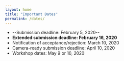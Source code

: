 ```yaml
---
layout: home
title: "Important Dates"
permalink: /dates/
---
```



* --Submission deadline: February 5, 2020--
* **Extended submission deadline: February 16, 2020**
* Notification of acceptance/rejection: March 10, 2020
* Camera-ready submission deadline: April 10, 2020
* Workshop dates: May 9 or 10, 2020